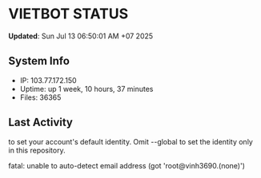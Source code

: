 # VIETBOT STATUS
**Updated**: Sun Jul 13 06:50:01 AM +07 2025

## System Info
- IP: 103.77.172.150
- Uptime: up 1 week, 10 hours, 37 minutes
- Files: 36365

## Last Activity

to set your account's default identity.
Omit --global to set the identity only in this repository.

fatal: unable to auto-detect email address (got 'root@vinh3690.(none)')

